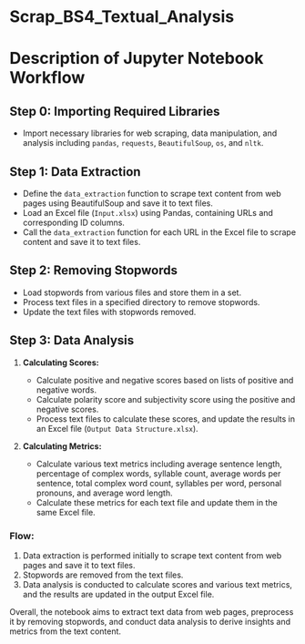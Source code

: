 # Scrap_BS4_Textual_Analysis

# Description of Jupyter Notebook Workflow

## Step 0: Importing Required Libraries
- Import necessary libraries for web scraping, data manipulation, and analysis including `pandas`, `requests`, `BeautifulSoup`, `os`, and `nltk`.

## Step 1: Data Extraction
- Define the `data_extraction` function to scrape text content from web pages using BeautifulSoup and save it to text files.
- Load an Excel file (`Input.xlsx`) using Pandas, containing URLs and corresponding ID columns.
- Call the `data_extraction` function for each URL in the Excel file to scrape content and save it to text files.

## Step 2: Removing Stopwords
- Load stopwords from various files and store them in a set.
- Process text files in a specified directory to remove stopwords.
- Update the text files with stopwords removed.

## Step 3: Data Analysis
1. **Calculating Scores:**
   - Calculate positive and negative scores based on lists of positive and negative words.
   - Calculate polarity score and subjectivity score using the positive and negative scores.
   - Process text files to calculate these scores, and update the results in an Excel file (`Output Data Structure.xlsx`).

2. **Calculating Metrics:**
   - Calculate various text metrics including average sentence length, percentage of complex words, syllable count, average words per sentence, total complex word count, syllables per word, personal pronouns, and average word length.
   - Calculate these metrics for each text file and update them in the same Excel file.

### Flow:
1. Data extraction is performed initially to scrape text content from web pages and save it to text files.
2. Stopwords are removed from the text files.
3. Data analysis is conducted to calculate scores and various text metrics, and the results are updated in the output Excel file.

Overall, the notebook aims to extract text data from web pages, preprocess it by removing stopwords, and conduct data analysis to derive insights and metrics from the text content.
